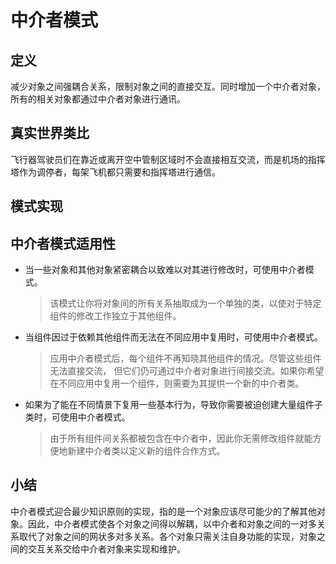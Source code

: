 # 中介者模式

## 定义

减少对象之间强耦合关系，限制对象之间的直接交互。同时增加一个中介者对象，所有的相关对象都通过中介者对象进行通讯。

<ImageDesc imgWidth="80%" src="https://refactoringguru.cn/images/patterns/content/mediator/mediator-2x.png" />

## 真实世界类比

飞行器驾驶员们在靠近或离开空中管制区域时不会直接相互交流，而是机场的指挥塔作为调停者，每架飞机都只需要和指挥塔进行通信。

<ImageDesc imgWidth="80%" src="https://refactoringguru.cn/images/patterns/diagrams/mediator/live-example-2x.png" desc="飞行器驾驶员之间不会通过相互沟通来决定下一架降落的飞机。所有沟通都通过控制塔台进行。" />

## 模式实现

## 中介者模式适用性

- 当一些对象和其他对象紧密耦合以致难以对其进行修改时，可使用中介者模式。
  > 该模式让你将对象间的所有关系抽取成为一个单独的类，以使对于特定组件的修改工作独立于其他组件。
- 当组件因过于依赖其他组件而无法在不同应用中复用时，可使用中介者模式。
  > 应用中介者模式后，每个组件不再知晓其他组件的情况。尽管这些组件无法直接交流， 但它们仍可通过中介者对象进行间接交流。如果你希望在不同应用中复用一个组件，则需要为其提供一个新的中介者类。
- 如果为了能在不同情景下复用一些基本行为，导致你需要被迫创建大量组件子类时，可使用中介者模式。
  > 由于所有组件间关系都被包含在中介者中，因此你无需修改组件就能方便地新建中介者类以定义新的组件合作方式。

## 小结

中介者模式迎合最少知识原则的实现，指的是一个对象应该尽可能少的了解其他对象。因此，中介者模式使各个对象之间得以解耦，以中介者和对象之间的一对多关系取代了对象之间的网状多对多关系。各个对象只需关注自身功能的实现，对象之间的交互关系交给中介者对象来实现和维护。
